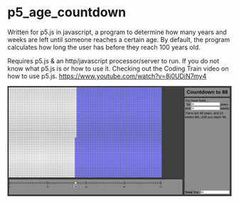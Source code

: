 # p5_age_countdown
Written for p5.js in javascript, a program to determine how many years and weeks are left until someone reaches a certain age. By default, the program calculates how long the user has before they reach 100 years old. 

Requires p5.js & an http/javascript processor/server to run. If you do not know what p5.js is or how to use it. Checking out the Coding Train video on how to use p5.js.
https://www.youtube.com/watch?v=8j0UDiN7my4

![alt text](https://raw.githubusercontent.com/DotBowder/p5_age_countdown/master/countdown_example.png)
